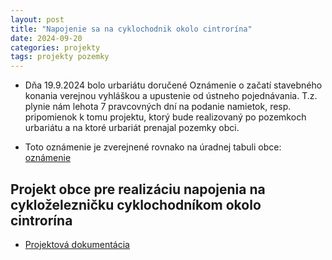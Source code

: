 ```yaml
---
layout: post
title: "Napojenie sa na cyklochodnik okolo cintrorína"
date: 2024-09-20
categories: projekty
tags: projekty pozemky
---
```

 - Dňa 19.9.2024 bolo urbariátu doručené Oznámenie o začatí stavebného konania verejnou vyhláškou a upustenie od ústneho pojednávania. T.z. plynie nám lehota 7 pravcovných dní na podanie namietok, resp. pripomienok k tomu projektu, ktorý bude realizovaný po pozemkoch urbariátu a na ktoré urbariát prenajal pozemky obci.

- Toto oznámenie je zverejnené rovnako na úradnej tabuli obce: [oznámenie](https://www.dulovaves.sk/download_file_f.php?id=2100629)

## Projekt obce pre realizáciu napojenia na cykloželezničku cyklochodníkom okolo cintrorína

 - [Projektová dokumentácia](https://drive.google.com/drive/folders/18x3qJzPUqdkkGeYT8iTs5RVMmLBkfgOr?usp=drive_link)
 
